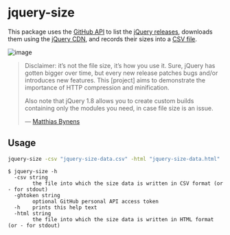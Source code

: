 # jquery-size

This package uses the [GitHub API](https://developer.github.com/v3/repos/#list-tags) to list the [jQuery releases](https://github.com/jquery/jquery/releases), downloads them using the [jQuery CDN](https://code.jquery.com/), and records their sizes into a
[CSV file](https://en.wikipedia.org/wiki/Comma-separated_values).

![image](https://user-images.githubusercontent.com/110829/42650722-01d38c3a-85c2-11e8-8383-7cacb38a1a4a.png)

> Disclaimer: it’s not the file size, it’s how you use it. Sure, jQuery has gotten bigger over time, but every new release patches bugs and/or introduces new features. This [project] aims to demonstrate the importance of HTTP compression and minification.
>
> Also note that jQuery 1.8 allows you to create custom builds containing only the modules you need, in case file size is an issue.
> 
> &mdash; [Matthias Bynens](https://mathiasbynens.be/demo/jquery-size)


## Usage

```sh
jquery-size -csv "jquery-size-data.csv" -html "jquery-size-data.html"
```

```
$ jquery-size -h
  -csv string
        the file into which the size data is written in CSV format (or - for stdout)
  -ghtoken string
        optional GitHub personal API access token
  -h    prints this help text
  -html string
        the file into which the size data is written in HTML format (or - for stdout)
```
